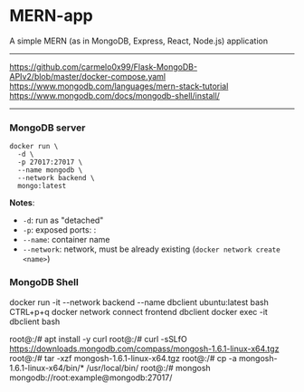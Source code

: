 # MERN-app
A simple MERN (as in MongoDB, Express, React, Node.js) application

----

https://github.com/carmelo0x99/Flask-MongoDB-APIv2/blob/master/docker-compose.yaml
https://www.mongodb.com/languages/mern-stack-tutorial
https://www.mongodb.com/docs/mongodb-shell/install/

----

### MongoDB server
```
docker run \
  -d \
  -p 27017:27017 \
  --name mongodb \
  --network backend \
  mongo:latest
```

**Notes**:
- `-d`: run as "detached"
- `-p`: exposed ports: <outside>:<inside>
- `--name`: container name
- `--network`: network, must be already existing (`docker network create <name>`)

### MongoDB Shell
docker run -it --network backend --name dbclient ubuntu:latest bash
CTRL+p+q
docker network connect frontend dbclient
docker exec -it dbclient bash

root@<cntnr>:/# apt install -y curl
root@<cntnr>:/# curl -sSLfO https://downloads.mongodb.com/compass/mongosh-1.6.1-linux-x64.tgz
root@<cntnr>:/# tar -xzf mongosh-1.6.1-linux-x64.tgz
root@<cntnr>:/# cp -a mongosh-1.6.1-linux-x64/bin/* /usr/local/bin/
root@<cntnr>:/# mongosh mongodb://root:example@mongodb:27017/

